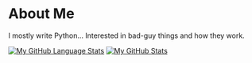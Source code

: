 # About Me
I mostly write Python... Interested in bad-guy things and how they work. 

[![My GitHub Language Stats](https://github-readme-stats.vercel.app/api/top-langs/?username=shyftxero&langs_count=5&theme=synthwave)]()
[![My GitHub Stats](https://github-readme-stats.vercel.app/api/?username=shyftxero&count_private=true&theme=synthwave&showicons=true)]()
